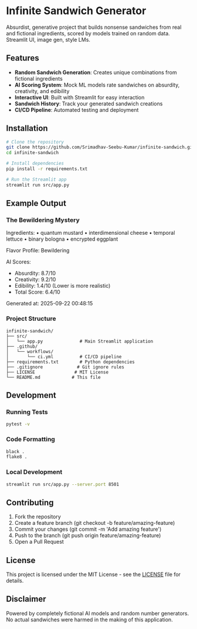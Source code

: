 # Infinite Sandwich Generator

Absurdist, generative project that builds nonsense sandwiches from real and fictional ingredients, scored by models trained on random data. Streamlit UI, image gen, style LMs.

## Features

- **Random Sandwich Generation**: Creates unique combinations from fictional ingredients
- **AI Scoring System**: Mock ML models rate sandwiches on absurdity, creativity, and edibility  
- **Interactive UI**: Built with Streamlit for easy interaction
- **Sandwich History**: Track your generated sandwich creations
- **CI/CD Pipeline**: Automated testing and deployment

## Installation

```bash
# Clone the repository
git clone https://github.com/Srimadhav-Seebu-Kumar/infinite-sandwich.git
cd infinite-sandwich

# Install dependencies
pip install -r requirements.txt

# Run the Streamlit app
streamlit run src/app.py
```

## Example Output

### The Bewildering Mystery

Ingredients: • quantum mustard • interdimensional cheese
• temporal lettuce • binary bologna • encrypted eggplant

Flavor Profile: Bewildering

AI Scores:
- Absurdity: 8.7/10
- Creativity: 9.2/10
- Edibility: 1.4/10 (Lower is more realistic)
- Total Score: 6.4/10

Generated at: 2025-09-22 00:48:15

### Project Structure

```
infinite-sandwich/
├── src/
│   └── app.py              # Main Streamlit application
├── .github/
│   └── workflows/
│       └── ci.yml          # CI/CD pipeline
├── requirements.txt        # Python dependencies
├── .gitignore             # Git ignore rules
├── LICENSE               # MIT License
└── README.md            # This file
```

## Development

### Running Tests

```bash
pytest -v
```

### Code Formatting

```bash
black .
flake8 .
```

### Local Development

```bash
streamlit run src/app.py --server.port 8501
```

## Contributing

1. Fork the repository
2. Create a feature branch (git checkout -b feature/amazing-feature)
3. Commit your changes (git commit -m 'Add amazing feature')
4. Push to the branch (git push origin feature/amazing-feature)
5. Open a Pull Request

## License

This project is licensed under the MIT License - see the [LICENSE](LICENSE) file for details.

## Disclaimer

Powered by completely fictional AI models and random number generators. No actual sandwiches were harmed in the making of this application.
